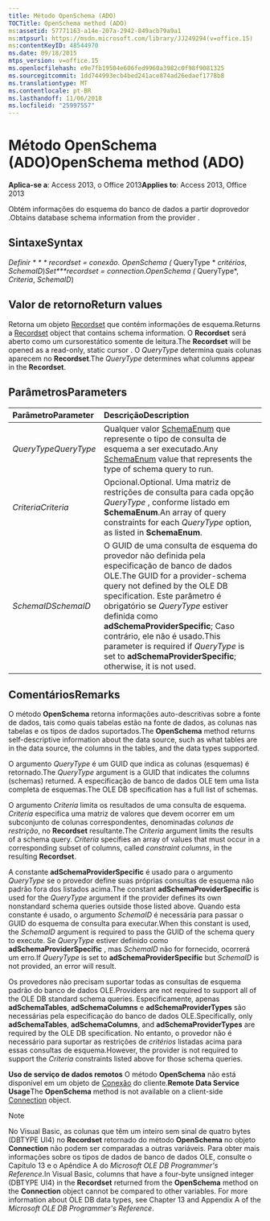 ```yaml
---
title: Método OpenSchema (ADO)
TOCTitle: OpenSchema method (ADO)
ms:assetid: 57771163-a14e-207a-2942-849acb79a9a1
ms:mtpsurl: https://msdn.microsoft.com/library/JJ249294(v=office.15)
ms:contentKeyID: 48544970
ms.date: 09/18/2015
mtps_version: v=office.15
ms.openlocfilehash: e9e7fb19504e606fed9960a3982c0f98f9081325
ms.sourcegitcommit: 1dd744993ecb4bed241ace874ad26edaef1778b8
ms.translationtype: MT
ms.contentlocale: pt-BR
ms.lasthandoff: 11/06/2018
ms.locfileid: "25997557"
---
```

# <a name="openschema-method-ado"></a><span data-ttu-id="c34ff-102">Método OpenSchema (ADO)</span><span class="sxs-lookup"><span data-stu-id="c34ff-102">OpenSchema method (ADO)</span></span>

<span data-ttu-id="c34ff-103">**Aplica-se a**: Access 2013, o Office 2013</span><span class="sxs-lookup"><span data-stu-id="c34ff-103">**Applies to**: Access 2013, Office 2013</span></span>

<span data-ttu-id="c34ff-104">Obtém informações do esquema do banco de dados a partir doprovedor .</span><span class="sxs-lookup"><span data-stu-id="c34ff-104">Obtains database schema information from the provider .</span></span>

## <a name="syntax"></a><span data-ttu-id="c34ff-105">Sintaxe</span><span class="sxs-lookup"><span data-stu-id="c34ff-105">Syntax</span></span>

<span data-ttu-id="c34ff-106">**Definir \* \* \* recordset* = *conexão*. OpenSchema (* QueryType \* *critérios*, *SchemaID*)</span><span class="sxs-lookup"><span data-stu-id="c34ff-106">**Set\*\*\*recordset* = *connection*.OpenSchema (* QueryType\*, *Criteria*, *SchemaID*)</span></span>

## <a name="return-values"></a><span data-ttu-id="c34ff-107">Valor de retorno</span><span class="sxs-lookup"><span data-stu-id="c34ff-107">Return values</span></span>

<span data-ttu-id="c34ff-108">Retorna um objeto [Recordset](recordset-object-ado.md) que contém informações de esquema.</span><span class="sxs-lookup"><span data-stu-id="c34ff-108">Returns a [Recordset](recordset-object-ado.md) object that contains schema information.</span></span> <span data-ttu-id="c34ff-109">O **Recordset** será aberto como um cursorestático somente de leitura.</span><span class="sxs-lookup"><span data-stu-id="c34ff-109">The **Recordset** will be opened as a read-only, static cursor .</span></span> <span data-ttu-id="c34ff-110">O *QueryType* determina quais colunas aparecem no **Recordset**.</span><span class="sxs-lookup"><span data-stu-id="c34ff-110">The *QueryType* determines what columns appear in the **Recordset**.</span></span>

## <a name="parameters"></a><span data-ttu-id="c34ff-111">Parâmetros</span><span class="sxs-lookup"><span data-stu-id="c34ff-111">Parameters</span></span>

|<span data-ttu-id="c34ff-112">Parâmetro</span><span class="sxs-lookup"><span data-stu-id="c34ff-112">Parameter</span></span>|<span data-ttu-id="c34ff-113">Descrição</span><span class="sxs-lookup"><span data-stu-id="c34ff-113">Description</span></span>|
|:--------|:----------|
|<span data-ttu-id="c34ff-114">*QueryType*</span><span class="sxs-lookup"><span data-stu-id="c34ff-114">*QueryType*</span></span> |<span data-ttu-id="c34ff-115">Qualquer valor [SchemaEnum](schemaenum.md) que represente o tipo de consulta de esquema a ser executado.</span><span class="sxs-lookup"><span data-stu-id="c34ff-115">Any [SchemaEnum](schemaenum.md) value that represents the type of schema query to run.</span></span>|
|<span data-ttu-id="c34ff-116">*Criteria*</span><span class="sxs-lookup"><span data-stu-id="c34ff-116">*Criteria*</span></span> |<span data-ttu-id="c34ff-117">Opcional.</span><span class="sxs-lookup"><span data-stu-id="c34ff-117">Optional.</span></span> <span data-ttu-id="c34ff-118">Uma matriz de restrições de consulta para cada opção *QueryType* , conforme listado em **SchemaEnum**.</span><span class="sxs-lookup"><span data-stu-id="c34ff-118">An array of query constraints for each *QueryType* option, as listed in **SchemaEnum**.</span></span>|
|<span data-ttu-id="c34ff-119">*SchemaID*</span><span class="sxs-lookup"><span data-stu-id="c34ff-119">*SchemaID*</span></span> |<span data-ttu-id="c34ff-120">O GUID de uma consulta de esquema do provedor não definida pela especificação de banco de dados OLE.</span><span class="sxs-lookup"><span data-stu-id="c34ff-120">The GUID for a provider-schema query not defined by the OLE DB specification.</span></span> <span data-ttu-id="c34ff-121">Este parâmetro é obrigatório se *QueryType* estiver definida como **adSchemaProviderSpecific**; Caso contrário, ele não é usado.</span><span class="sxs-lookup"><span data-stu-id="c34ff-121">This parameter is required if *QueryType* is set to **adSchemaProviderSpecific**; otherwise, it is not used.</span></span>|

## <a name="remarks"></a><span data-ttu-id="c34ff-122">Comentários</span><span class="sxs-lookup"><span data-stu-id="c34ff-122">Remarks</span></span>

<span data-ttu-id="c34ff-123">O método **OpenSchema** retorna informações auto-descritivas sobre a fonte de dados, tais como quais tabelas estão na fonte de dados, as colunas nas tabelas e os tipos de dados suportados.</span><span class="sxs-lookup"><span data-stu-id="c34ff-123">The **OpenSchema** method returns self-descriptive information about the data source, such as what tables are in the data source, the columns in the tables, and the data types supported.</span></span>

<span data-ttu-id="c34ff-124">O argumento *QueryType* é um GUID que indica as colunas (esquemas) é retornado.</span><span class="sxs-lookup"><span data-stu-id="c34ff-124">The *QueryType* argument is a GUID that indicates the columns (schemas) returned.</span></span> <span data-ttu-id="c34ff-125">A especificação de banco de dados OLE tem uma lista completa de esquemas.</span><span class="sxs-lookup"><span data-stu-id="c34ff-125">The OLE DB specification has a full list of schemas.</span></span>

<span data-ttu-id="c34ff-p105">O argumento *Criteria* limita os resultados de uma consulta de esquema. *Criteria* especifica uma matriz de valores que devem ocorrer em um subconjunto de colunas correspondentes, denominadas *colunas de restrição*, no **Recordset** resultante.</span><span class="sxs-lookup"><span data-stu-id="c34ff-p105">The *Criteria* argument limits the results of a schema query. *Criteria* specifies an array of values that must occur in a corresponding subset of columns, called *constraint columns*, in the resulting **Recordset**.</span></span>

<span data-ttu-id="c34ff-128">A constante **adSchemaProviderSpecific** é usado para o argumento *QueryType* se o provedor define suas próprias consultas de esquema não padrão fora dos listados acima.</span><span class="sxs-lookup"><span data-stu-id="c34ff-128">The constant **adSchemaProviderSpecific** is used for the *QueryType* argument if the provider defines its own nonstandard schema queries outside those listed above.</span></span> <span data-ttu-id="c34ff-129">Quando esta constante é usado, o argumento *SchemaID* é necessária para passar o GUID do esquema de consulta para executar.</span><span class="sxs-lookup"><span data-stu-id="c34ff-129">When this constant is used, the *SchemaID* argument is required to pass the GUID of the schema query to execute.</span></span> <span data-ttu-id="c34ff-130">Se *QueryType* estiver definido como **adSchemaProviderSpecific** , mas *SchemaID* não for fornecido, ocorrerá um erro.</span><span class="sxs-lookup"><span data-stu-id="c34ff-130">If *QueryType* is set to **adSchemaProviderSpecific** but *SchemaID* is not provided, an error will result.</span></span>

<span data-ttu-id="c34ff-131">Os provedores não precisam suportar todas as consultas de esquema padrão do banco de dados OLE.</span><span class="sxs-lookup"><span data-stu-id="c34ff-131">Providers are not required to support all of the OLE DB standard schema queries.</span></span> <span data-ttu-id="c34ff-132">Especificamente, apenas **adSchemaTables**, **adSchemaColumns** e **adSchemaProviderTypes** são necessárias pela especificação do banco de dados OLE.</span><span class="sxs-lookup"><span data-stu-id="c34ff-132">Specifically, only **adSchemaTables**, **adSchemaColumns**, and **adSchemaProviderTypes** are required by the OLE DB specification.</span></span> <span data-ttu-id="c34ff-133">No entanto, o provedor não é necessário para suportar as restrições de *critérios* listadas acima para essas consultas de esquema.</span><span class="sxs-lookup"><span data-stu-id="c34ff-133">However, the provider is not required to support the *Criteria* constraints listed above for those schema queries.</span></span>

<span data-ttu-id="c34ff-134">**Uso de serviço de dados remotos** O método **OpenSchema** não está disponível em um objeto de [Conexão](connection-object-ado.md) do cliente.</span><span class="sxs-lookup"><span data-stu-id="c34ff-134">**Remote Data Service Usage**The **OpenSchema** method is not available on a client-side [Connection](connection-object-ado.md) object.</span></span>

> [!NOTE]
> <span data-ttu-id="c34ff-p108">No Visual Basic, as colunas que têm um inteiro sem sinal de quatro bytes (DBTYPE UI4) no **Recordset** retornado do método **OpenSchema** no objeto **Connection** não podem ser comparadas a outras variáveis. Para obter mais informações sobre os tipos de dados de banco de dados OLE, consulte o Capítulo 13 e o Apêndice A do *Microsoft OLE DB Programmer's Reference*.</span><span class="sxs-lookup"><span data-stu-id="c34ff-p108">In Visual Basic, columns that have a four-byte unsigned integer (DBTYPE UI4) in the **Recordset** returned from the **OpenSchema** method on the **Connection** object cannot be compared to other variables. For more information about OLE DB data types, see Chapter 13 and Appendix A of the *Microsoft OLE DB Programmer's Reference*.</span></span>


